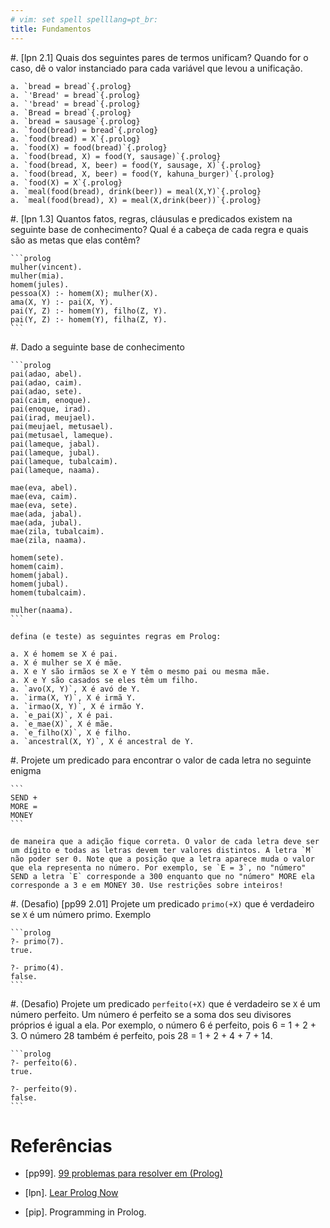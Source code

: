 ```yaml
---
# vim: set spell spelllang=pt_br:
title: Fundamentos
---
```


#.  [lpn 2.1] Quais dos seguintes pares de termos unificam? Quando for o caso, dê o valor instanciado para cada variável que levou a unificação.

    a. `bread = bread`{.prolog}
    a. `'Bread' = bread`{.prolog}
    a. `'bread' = bread`{.prolog}
    a. `Bread = bread`{.prolog}
    a. `bread = sausage`{.prolog}
    a. `food(bread) = bread`{.prolog}
    a. `food(bread) = X`{.prolog}
    a. `food(X) = food(bread)`{.prolog}
    a. `food(bread, X) = food(Y, sausage)`{.prolog}
    a. `food(bread, X, beer) = food(Y, sausage, X)`{.prolog}
    a. `food(bread, X, beer) = food(Y, kahuna_burger)`{.prolog}
    a. `food(X) = X`{.prolog}
    a. `meal(food(bread), drink(beer)) = meal(X,Y)`{.prolog}
    a. `meal(food(bread), X) = meal(X,drink(beer))`{.prolog}

#.  [lpn 1.3] Quantos fatos, regras, cláusulas e predicados existem na seguinte base de conhecimento? Qual é a cabeça de cada regra e quais são as metas que elas contêm?

    ```prolog
    mulher(vincent).
    mulher(mia).
    homem(jules).
    pessoa(X) :- homem(X); mulher(X).
    ama(X, Y) :- pai(X, Y).
    pai(Y, Z) :- homem(Y), filho(Z, Y).
    pai(Y, Z) :- homem(Y), filha(Z, Y).
    ```

#.  Dado a seguinte base de conhecimento

    ```prolog
    pai(adao, abel).
    pai(adao, caim).
    pai(adao, sete).
    pai(caim, enoque).
    pai(enoque, irad).
    pai(irad, meujael).
    pai(meujael, metusael).
    pai(metusael, lameque).
    pai(lameque, jabal).
    pai(lameque, jubal).
    pai(lameque, tubalcaim).
    pai(lameque, naama).

    mae(eva, abel).
    mae(eva, caim).
    mae(eva, sete).
    mae(ada, jabal).
    mae(ada, jubal).
    mae(zila, tubalcaim).
    mae(zila, naama).

    homem(sete).
    homem(caim).
    homem(jabal).
    homem(jubal).
    homem(tubalcaim).

    mulher(naama).
    ```

    defina (e teste) as seguintes regras em Prolog:

    a. X é homem se X é pai.
    a. X é mulher se X é mãe.
    a. X e Y são irmãos se X e Y têm o mesmo pai ou mesma mãe.
    a. X e Y são casados se eles têm um filho.
    a. `avo(X, Y)`, X é avó de Y.
    a. `irma(X, Y)`, X é irmã Y.
    a. `irmao(X, Y)`, X é irmão Y.
    a. `e_pai(X)`, X é pai.
    a. `e_mae(X)`, X é mãe.
    a. `e_filho(X)`, X é filho.
    a. `ancestral(X, Y)`, X é ancestral de Y.


#. Projete um predicado para encontrar o valor de cada letra no seguinte enigma

    ```
    SEND +
    MORE =
    MONEY
    ```

    de maneira que a adição fique correta. O valor de cada letra deve ser um dígito e todas as letras devem ter valores distintos. A letra `M` não poder ser 0. Note que a posição que a letra aparece muda o valor que ela representa no número. Por exemplo, se `E = 3`, no "número" SEND a letra `E` corresponde a 300 enquanto que no "número" MORE ela corresponde a 3 e em MONEY 30. Use restrições sobre inteiros!


#.  (Desafio) [pp99 2.01] Projete um predicado `primo(+X)` que é verdadeiro se `X` é um número primo. Exemplo

    ```prolog
    ?- primo(7).
    true.

    ?- primo(4).
    false.
    ```


#.  (Desafio) Projete um predicado `perfeito(+X)` que é verdadeiro se `X` é um número perfeito. Um número é perfeito se a soma dos seu divisores próprios é igual a ela. Por exemplo, o número 6 é perfeito, pois 6 = 1 + 2 + 3. O número 28 também é perfeito, pois 28 = 1 + 2 + 4 + 7 + 14.

    ```prolog
    ?- perfeito(6).
    true.

    ?- perfeito(9).
    false.
    ```


<!--
#.  Defina um predicado `triangulo(A, B, C, T)` que é verdadeiro se `A`, `B`
    e `C` formam um triângulo do tipo `T`, onde `T` pode ser `equilatero`
    (todos os lados iguais), `isosceles` (pelo menos dois lados iguais) ou
    `equilatero` (todos os lados diferentes). Exemplo

    ```prolog
    ?- triangulo(3, 3, 3, T).
    T = equilatero.

    ?- triangulo(2, 3, 3, isosceles).
    true.

    ?- triangulo(2, 3, 3, escaleno).
    false.
    ```

#.  Defina um predicado `area(F, A)` que é verdadeiro se a área da figura `F`
    é `A`. Considere que `F` deve ser uma estrutura que representa uma figura.
    Exemplo

    ```prolog
    ?- area(circulo(2), A).
    A = 12.56.

    ?- area(quadrado(4), A).
    A = 16.

    ?- area(retangulo(3, 4), 12).
    true.
    ```

#.  Defina uma predicado `soma_quadrado_maiores(A, B, C, S)` que é verdadeiro
    se `S` é a soma dos quadrados dos dois maiores números entre `A`, `B`
    e `C`. Exemplo

    ```prolog
    ?- soma_quadrado_maiores(3, 4, 5, S).
    S = 41.
    ```

#.  Defina um predicado `quantidade_primos(I, F, Q)` que é verdadeiro se `Q`
    é a quantidade de números primos entre `I` e `F`.

    ```prolog
    ?- quantidade_primos(2, 10, Q).
    Q = 4.
    ```
-->


# Referências

-   [pp99]. [99 problemas para resolver em (Prolog)](https://sites.google.com/site/prologsite/prolog-problems)

-   [lpn]. [Lear Prolog Now](http://www.learnprolognow.org/lpnpage.php?pagetype=html&pageid=lpn-html)

-   [pip]. Programming in Prolog.
